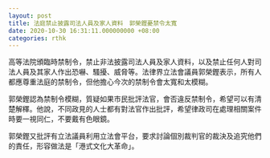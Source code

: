```yaml
---
layout: post
title: 法庭禁止披露司法人員及家人資料　郭榮鏗憂禁令太寬
date: 2020-10-30 16:31:11.000000000 +08:00
categories: rthk
---
```


高等法院頒臨時禁制令，禁止非法披露司法人員及家人資料，以及禁止任何人對司法人員及其家人作出恐嚇、騷擾、威脅等。法律界立法會議員郭榮鏗表示，所有人都應尊重法庭的禁制令，但他擔心今次的禁制令會太寬和太模糊。

郭榮鏗認為禁制令模糊，質疑如果市民批評法官，會否違反禁制令，希望可以有清楚解䆁。他說，不同政見的人士都有對法官作出批評，希望律政司在處理相關案件時要一視同仁，不要戴有色眼鏡。

郭榮鏗又批評有立法議員利用立法會平台，要求討論個別裁判官的裁決及追究他們的責任，形容做法是「港式文化大革命」。
